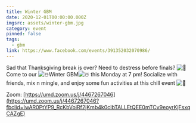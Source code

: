 ```yaml
---
title: Winter GBM
date: 2020-12-01T00:00:00.000Z
imgsrc: assets/winter-gbm.jpg
category: event
pinned: false
tags:
  - gbm
link: https://www.facebook.com/events/391352032070986/
---
```

Sad that Thanksgiving break is over? Need to destress before finals? ![🥲](https://static.xx.fbcdn.net/images/emoji.php/v9/tec/1/16/1f972.png) Come to our ![☃️](https://static.xx.fbcdn.net/images/emoji.php/v9/tf0/1/16/2603.png)Winter GBM![☃️](https://static.xx.fbcdn.net/images/emoji.php/v9/tf0/1/16/2603.png) this Monday at 7 pm! Socialize with friends, mix n mingle, and enjoy some fun activities at this chill event ![🤩](https://static.xx.fbcdn.net/images/emoji.php/v9/t58/1/16/1f929.png)

Zoom: [https://umd.zoom.us/j/4467267046](https://umd.zoom.us/j/4467267046?fbclid=IwAR0PtYP9_RcKbVoiRf2jKmb4k0cIbTALLEtQEE0mTCv9eoyrKjFsxqCAZgE)